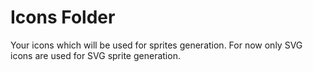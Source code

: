 # Icons Folder

Your icons which will be used for sprites generation. For now only SVG icons are used for SVG sprite generation.